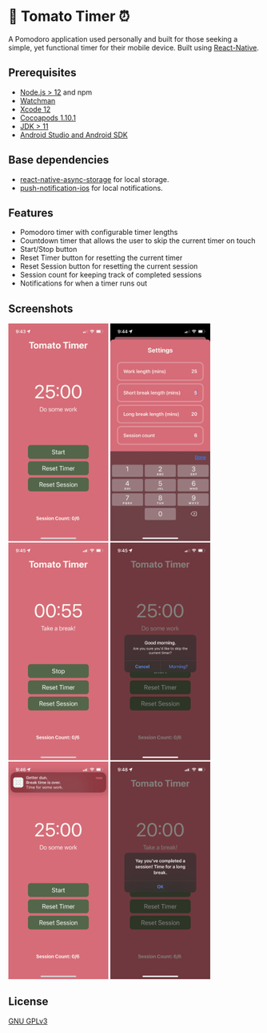 # :tomato: Tomato Timer :alarm_clock:

A Pomodoro application used personally and built for those seeking a simple, yet functional timer for their mobile device. Built using [React-Native](https://reactnative.dev/).

## Prerequisites

- [Node.js > 12](https://nodejs.org) and npm
- [Watchman](https://facebook.github.io/watchman)
- [Xcode 12](https://developer.apple.com/xcode)
- [Cocoapods 1.10.1](https://cocoapods.org)
- [JDK > 11](https://www.oracle.com/java/technologies/javase-jdk11-downloads.html)
- [Android Studio and Android SDK](https://developer.android.com/studio)

## Base dependencies

- [react-native-async-storage](https://github.com/react-native-async-storage/async-storage) for local storage.
- [push-notification-ios](https://github.com/react-native-push-notification-ios/push-notification-ios) for local notifications.

## Features
- Pomodoro timer with configurable timer lengths
- Countdown timer that allows the user to skip the current timer on touch
- Start/Stop button
- Reset Timer button for resetting the current timer
- Reset Session button for resetting the current session
- Session count for keeping track of completed sessions
- Notifications for when a timer runs out

## Screenshots

<img src="/images/initial-screen.jpeg" alt="Initial screen" width="200"/>
<img src="/images/settings-screen-2.jpeg" alt="Settings screen" width="200"/>
<img src="/images/timer-counting-down.jpeg" alt="Timer counting down" width="200"/>
<img src="/images/skip-session-alert.jpeg" alt="Skip session alert" width="200"/>
<img src="/images/notification.jpeg" alt="Notification example" width="200"/>
<img src="/images/long-break-alert.jpeg" alt="Long break alert" width="200"/>

## License
[GNU GPLv3](https://choosealicense.com/licenses/gpl-3.0/)